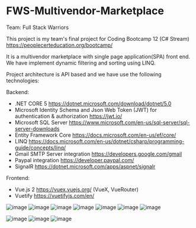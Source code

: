 # FWS-Multivendor-Marketplace

Team: Full Stack Warriors

This project is my team's final project for Coding Bootcamp 12 (C# Stream) https://peoplecerteducation.org/bootcamp/

It is a multivendor marketplace with single page application(SPA) front end.
We have implement dynamic filtering and sorting using LINQ.

Project architecture is API based and we have use the following technologies:

Backend:
- .NET CORE 5 https://dotnet.microsoft.com/download/dotnet/5.0
- Microsoft Identity Schema and Json Web Token (JWT) for authentication & authorization https://jwt.io/
- Microsoft SQL Server https://www.microsoft.com/en-us/sql-server/sql-server-downloads
- Entity Framework Core https://docs.microsoft.com/en-us/ef/core/
- LINQ https://docs.microsoft.com/en-us/dotnet/csharp/programming-guide/concepts/linq/
- Gmail SMTP Server integration https://developers.google.com/gmail
- Paypal integration https://developer.paypal.com/
- SignalR https://dotnet.microsoft.com/apps/aspnet/signalr

Frontend:
- Vue.js 2 https://vuex.vuejs.org/ (VueX, VueRouter)
- Vuetify https://vuetifyjs.com/en/


![image](https://user-images.githubusercontent.com/70713775/116288941-ae89ca00-a79a-11eb-8af9-afa46a7483d2.png)
![image](https://user-images.githubusercontent.com/70713775/116289266-058f9f00-a79b-11eb-9666-284fd2021e6b.png)
![image](https://user-images.githubusercontent.com/70713775/116289274-07f1f900-a79b-11eb-8932-6bb85ef99934.png)
![image](https://user-images.githubusercontent.com/70713775/116289288-0a545300-a79b-11eb-8a16-0a10c7cbb743.png)
![image](https://user-images.githubusercontent.com/70713775/116289302-0c1e1680-a79b-11eb-8827-d387488453eb.png)
![image](https://user-images.githubusercontent.com/70713775/116289313-0e807080-a79b-11eb-80a0-e8da747c763f.png)
![image](https://user-images.githubusercontent.com/70713775/116289323-117b6100-a79b-11eb-995c-02576a7599ea.png)

![image](https://user-images.githubusercontent.com/70713775/116289346-150ee800-a79b-11eb-8ff8-712e73adc09d.png)
![image](https://user-images.githubusercontent.com/70713775/116289385-1dffb980-a79b-11eb-94e0-3c13c384771d.png)
![image](https://user-images.githubusercontent.com/70713775/116289400-20faaa00-a79b-11eb-8003-1e51bf84e13e.png)
